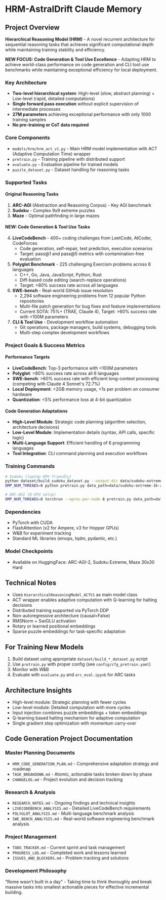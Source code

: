 # HRM-AstralDrift Claude Memory

## Project Overview
**Hierarchical Reasoning Model (HRM)** - A novel recurrent architecture for sequential reasoning tasks that achieves significant computational depth while maintaining training stability and efficiency.

**NEW FOCUS: Code Generation & Tool Use Excellence** - Adapting HRM to achieve world-class performance on code generation and CLI tool use benchmarks while maintaining exceptional efficiency for local deployment.

### Key Architecture
- **Two-level hierarchical system**: High-level (slow, abstract planning) + Low-level (rapid, detailed computations)
- **Single forward pass execution** without explicit supervision of intermediate processes
- **27M parameters** achieving exceptional performance with only 1000 training samples
- **No pre-training or CoT data required**

### Core Components
- `models/hrm/hrm_act_v1.py` - Main HRM model implementation with ACT (Adaptive Computation Time) wrapper
- `pretrain.py` - Training pipeline with distributed support
- `evaluate.py` - Evaluation pipeline for trained models
- `puzzle_dataset.py` - Dataset handling for reasoning tasks

### Supported Tasks

#### Original Reasoning Tasks
1. **ARC-AGI** (Abstraction and Reasoning Corpus) - Key AGI benchmark
2. **Sudoku** - Complex 9x9 extreme puzzles
3. **Maze** - Optimal pathfinding in large mazes

#### NEW: Code Generation & Tool Use Tasks
4. **LiveCodeBench** - 400+ coding challenges from LeetCode, AtCoder, CodeForces
   - Code generation, self-repair, test prediction, execution scenarios
   - Target: pass@1 and pass@5 metrics with contamination-free evaluation
5. **Polyglot Benchmark** - 225 challenging Exercism problems across 6 languages
   - C++, Go, Java, JavaScript, Python, Rust
   - Diff-based code editing (search-replace operations)
   - Target: >80% success rate across all languages
6. **SWE-bench** - Real-world GitHub issue resolution
   - 2,294 software engineering problems from 12 popular Python repositories
   - Multi-file patch generation for bug fixes and feature implementations
   - Current SOTA: 75%+ (TRAE, Claude 4), Target: >60% success rate with <100M parameters
7. **CLI & Tool Use** - Development workflow automation
   - Git operations, package managers, build systems, debugging tools
   - Multi-step complex development workflows

### Project Goals & Success Metrics

#### Performance Targets
- **LiveCodeBench**: Top-3 performance with <100M parameters
- **Polyglot**: >80% success rate across all 6 languages
- **SWE-bench**: >60% success rate with efficient long-context processing (competing with Claude 4 Sonnet's 72.7%)
- **Local Deployment**: <2GB memory usage, <1s per problem on consumer hardware
- **Quantization**: <5% performance loss at 4-bit quantization

#### Code Generation Adaptations
- **High-Level Module**: Strategic code planning (algorithm selection, architecture decisions)
- **Low-Level Module**: Implementation details (syntax, API calls, specific logic)
- **Multi-Language Support**: Efficient handling of 6 programming languages
- **Tool Integration**: CLI command planning and execution workflows

### Training Commands
```bash
# Sudoku (laptop GPU friendly)
python dataset/build_sudoku_dataset.py --output-dir data/sudoku-extreme-1k-aug-1000 --subsample-size 1000 --num-aug 1000
OMP_NUM_THREADS=8 python pretrain.py data_path=data/sudoku-extreme-1k-aug-1000 epochs=20000 eval_interval=2000 global_batch_size=384 lr=7e-5 puzzle_emb_lr=7e-5 weight_decay=1.0 puzzle_emb_weight_decay=1.0

# ARC-AGI (8-GPU setup)
OMP_NUM_THREADS=8 torchrun --nproc-per-node 8 pretrain.py data_path=data/arc-2-aug-1000
```

### Dependencies
- PyTorch with CUDA
- FlashAttention (v2 for Ampere, v3 for Hopper GPUs)
- W&B for experiment tracking
- Standard ML libraries (einops, tqdm, pydantic, etc.)

### Model Checkpoints
- Available on HuggingFace: ARC-AGI-2, Sudoku Extreme, Maze 30x30 Hard

## Technical Notes
- Uses `HierarchicalReasoningModel_ACTV1` as main model class
- ACT wrapper enables adaptive computation with Q-learning for halting decisions
- Distributed training supported via PyTorch DDP
- Non-autoregressive architecture (causal=False)
- RMSNorm + SwiGLU activation
- Rotary or learned positional embeddings
- Sparse puzzle embeddings for task-specific adaptation

## For Training New Models
1. Build dataset using appropriate `dataset/build_*_dataset.py` script
2. Use `pretrain.py` with proper config (see `config/cfg_pretrain.yaml`)
3. Monitor with W&B
4. Evaluate with `evaluate.py` and `arc_eval.ipynb` for ARC tasks

## Architecture Insights
- High-level module: Strategic planning with fewer cycles
- Low-level module: Detailed computation with more cycles  
- Input injection combines puzzle embeddings + token embeddings
- Q-learning based halting mechanism for adaptive computation
- Single gradient step optimization with momentum carry-over

## Code Generation Project Documentation

### Master Planning Documents
- `HRM_CODE_GENERATION_PLAN.md` - Comprehensive adaptation strategy and roadmap
- `TASK_BREAKDOWN.md` - Atomic, actionable tasks broken down by phase
- `CHANGELOG.md` - Project evolution and decision tracking

### Research & Analysis
- `RESEARCH_NOTES.md` - Ongoing findings and technical insights
- `LIVECODEBENCH_ANALYSIS.md` - Detailed LiveCodeBench requirements
- `POLYGLOT_ANALYSIS.md` - Multi-language benchmark analysis
- `SWE_BENCH_ANALYSIS.md` - Real-world software engineering benchmark analysis

### Project Management
- `TODO_TRACKER.md` - Current sprint and task management
- `PROGRESS_LOG.md` - Completed work and lessons learned
- `ISSUES_AND_BLOCKERS.md` - Problem tracking and solutions

### Development Philosophy
"Rome wasn't built in a day" - Taking time to think thoroughly and break massive tasks into smallest actionable pieces for effective incremental building.